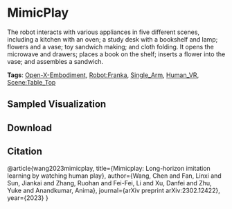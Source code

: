 # MimicPlay

The robot interacts with various appliances in five different scenes, including a kitchen with an oven; a study desk with a bookshelf and lamp; flowers and a vase; toy sandwich making; and cloth folding. It opens the microwave and drawers; places a book on the shelf; inserts a flower into the vase; and assembles a sandwich.

**Tags**: [Open-X-Embodiment](https://github.com/KeplerC/oed-playground/tree/main/pages/tags/Open-X-Embodiment.md), [Robot:Franka](https://github.com/KeplerC/oed-playground/tree/main/pages/tags/Robot:Franka.md), [Single_Arm](https://github.com/KeplerC/oed-playground/tree/main/pages/tags/Single_Arm.md), [Human_VR](https://github.com/KeplerC/oed-playground/tree/main/pages/tags/Human_VR.md), [Scene:Table_Top](https://github.com/KeplerC/oed-playground/tree/main/pages/tags/Scene:Table_Top.md)

## Sampled Visualization



## Download



## Citation

@article{wang2023mimicplay,
    title={Mimicplay: Long-horizon imitation learning by watching human play},
    author={Wang, Chen and Fan, Linxi and Sun, Jiankai and Zhang, Ruohan and Fei-Fei, Li and Xu, Danfei and Zhu, Yuke and
    Anandkumar, Anima},
    journal={arXiv preprint arXiv:2302.12422},
    year={2023}
} 